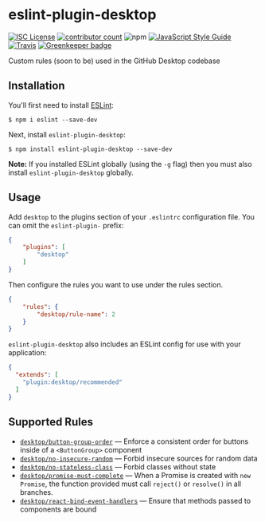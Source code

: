 # eslint-plugin-desktop

[![ISC License](https://img.shields.io/github/license/j-f1/eslint-plugin-desktop.svg?style=flat-square)](./license.md)
[![contributor count](https://img.shields.io/github/contributors/j-f1/eslint-plugin-desktop.svg?style=flat-square)](./graphs/contributors)
![npm](https://img.shields.io/badge/npm-j--f1/eslint--plugin--desktop-lightgray.svg?style=flat-square)
[![JavaScript Style Guide](https://img.shields.io/badge/code_style-standard-brightgreen.svg?style=flat-square)](https://standardjs.com)
[![Travis](https://img.shields.io/travis/j-f1/eslint-plugin-desktop.svg?style=flat-square)](https://travis-ci.org/j-f1/eslint-plugin-desktop)
[![Greenkeeper badge](https://badges.greenkeeper.io/j-f1/eslint-plugin-desktop.svg?style=flat-square)](https://greenkeeper.io/)

Custom rules (soon to be) used in the GitHub Desktop codebase

## Installation

You'll first need to install [ESLint](http://eslint.org):

```
$ npm i eslint --save-dev
```

Next, install `eslint-plugin-desktop`:

```
$ npm install eslint-plugin-desktop --save-dev
```

**Note:** If you installed ESLint globally (using the `-g` flag) then you must also install `eslint-plugin-desktop` globally.

## Usage

Add `desktop` to the plugins section of your `.eslintrc` configuration file. You can omit the `eslint-plugin-` prefix:

```json
{
    "plugins": [
        "desktop"
    ]
}
```


Then configure the rules you want to use under the rules section.

```json
{
    "rules": {
        "desktop/rule-name": 2
    }
}
```

`eslint-plugin-desktop` also includes an ESLint config for use with your application:

```json
{
  "extends": [
    "plugin:desktop/recommended"
  ]
}
```

## Supported Rules

<!-- Please run `npm run docs` to update this section -->
<!-- begin rule list -->
* [`desktop/button-group-order`](./docs/rules/button-group-order.md) — Enforce a consistent order for buttons inside of a `<ButtonGroup>` component
* [`desktop/no-insecure-random`](./docs/rules/no-insecure-random.md) — Forbid insecure sources for random data
* [`desktop/no-stateless-class`](./docs/rules/no-stateless-class.md) — Forbid classes without state
* [`desktop/promise-must-complete`](./docs/rules/promise-must-complete.md) — When a Promise is created with `new Promise`, the function provided must call `reject()` or `resolve()` in all branches.
* [`desktop/react-bind-event-handlers`](./docs/rules/react-bind-event-handlers.md) — Ensure that methods passed to components are bound
<!-- end rule list -->
